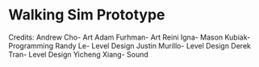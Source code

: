 # Walking Sim Prototype
 
Credits:
Andrew Cho- Art
Adam Furhman- Art
Reini Igna- 
Mason Kubiak- Programming
Randy Le- Level Design
Justin Murillo- Level Design
Derek Tran- Level Design
Yicheng Xiang- Sound
